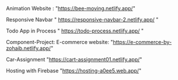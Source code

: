 Animation Website : "https://bee-moving.netlify.app/"

Responsive Navbar  " https://responsive-navbar-2.netlify.app/ "


Todo App in Process  " https://todo-process.netlify.app/ "


Component-Project: E-commerce website: "https://e-commerce-by-zohaib.netlify.app/"

Car-Assignment     "https://cart-assignment01.netlify.app/"

Hosting with Firebase "https://hosting-a0ee5.web.app/"
